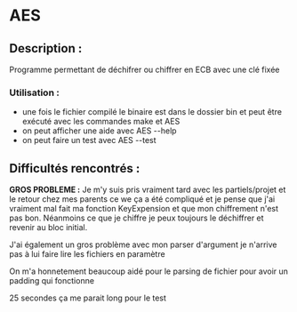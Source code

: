 # AES

## Description : 

Programme permettant de déchifrer ou chiffrer en ECB avec une clé fixée

### Utilisation : 

- une fois le fichier compilé le binaire est dans le dossier bin et peut être exécuté avec les commandes make et AES
- on peut afficher une aide avec AES --help 
- on peut faire un test avec AES --test
 

## Difficultés rencontrés : 

**GROS PROBLEME :** Je m'y suis pris vraiment tard avec les partiels/projet et le retour chez mes parents ce we ça a été compliqué et je pense que j'ai vraiment mal fait ma fonction KeyExpension et que mon chiffrement n'est pas bon. Néanmoins ce que je chiffre je peux toujours le déchiffrer et revenir au bloc initial.

J'ai également un gros problème avec mon parser d'argument je n'arrive pas à lui faire lire les fichiers en paramètre

On m'a honnetement beaucoup aidé pour le parsing de fichier pour avoir un padding qui fonctionne 

25 secondes ça me parait long pour le test




